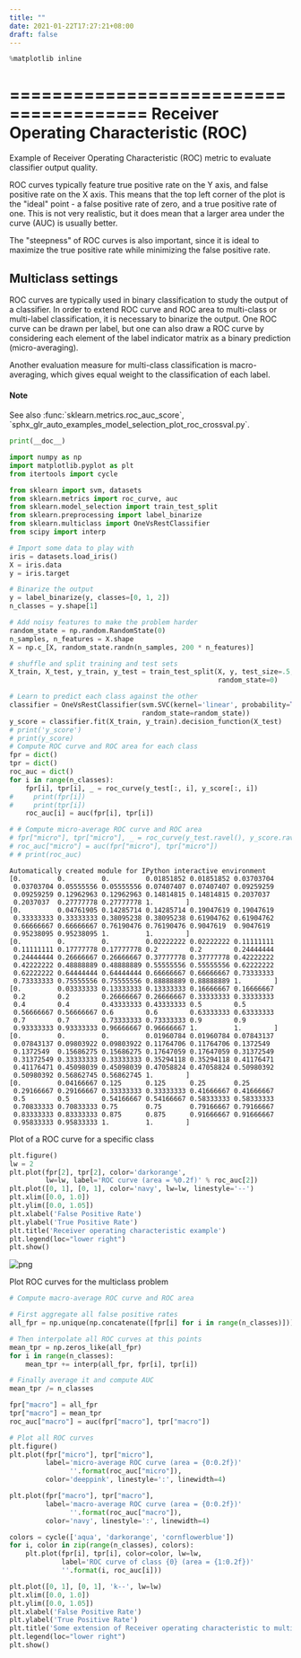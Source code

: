 ```yaml
---
title: ""
date: 2021-01-22T17:27:21+08:00
draft: false
---
```

```python
%matplotlib inline
```


=======================================
Receiver Operating Characteristic (ROC)
=======================================

Example of Receiver Operating Characteristic (ROC) metric to evaluate
classifier output quality.

ROC curves typically feature true positive rate on the Y axis, and false
positive rate on the X axis. This means that the top left corner of the plot is
the "ideal" point - a false positive rate of zero, and a true positive rate of
one. This is not very realistic, but it does mean that a larger area under the
curve (AUC) is usually better.

The "steepness" of ROC curves is also important, since it is ideal to maximize
the true positive rate while minimizing the false positive rate.

Multiclass settings
-------------------

ROC curves are typically used in binary classification to study the output of
a classifier. In order to extend ROC curve and ROC area to multi-class
or multi-label classification, it is necessary to binarize the output. One ROC
curve can be drawn per label, but one can also draw a ROC curve by considering
each element of the label indicator matrix as a binary prediction
(micro-averaging).

Another evaluation measure for multi-class classification is
macro-averaging, which gives equal weight to the classification of each
label.

<div class="alert alert-info"><h4>Note</h4><p>See also :func:`sklearn.metrics.roc_auc_score`,
             `sphx_glr_auto_examples_model_selection_plot_roc_crossval.py`.</p></div>





```python
print(__doc__)

import numpy as np
import matplotlib.pyplot as plt
from itertools import cycle

from sklearn import svm, datasets
from sklearn.metrics import roc_curve, auc
from sklearn.model_selection import train_test_split
from sklearn.preprocessing import label_binarize
from sklearn.multiclass import OneVsRestClassifier
from scipy import interp

# Import some data to play with
iris = datasets.load_iris()
X = iris.data
y = iris.target

# Binarize the output
y = label_binarize(y, classes=[0, 1, 2])
n_classes = y.shape[1]

# Add noisy features to make the problem harder
random_state = np.random.RandomState(0)
n_samples, n_features = X.shape
X = np.c_[X, random_state.randn(n_samples, 200 * n_features)]

# shuffle and split training and test sets
X_train, X_test, y_train, y_test = train_test_split(X, y, test_size=.5,
                                                    random_state=0)

# Learn to predict each class against the other
classifier = OneVsRestClassifier(svm.SVC(kernel='linear', probability=True,
                                 random_state=random_state))
y_score = classifier.fit(X_train, y_train).decision_function(X_test)
# print('y_score')
# print(y_score)
# Compute ROC curve and ROC area for each class
fpr = dict()
tpr = dict()
roc_auc = dict()
for i in range(n_classes):
    fpr[i], tpr[i], _ = roc_curve(y_test[:, i], y_score[:, i])
#     print(fpr[i])
#     print(tpr[i])
    roc_auc[i] = auc(fpr[i], tpr[i])

# # Compute micro-average ROC curve and ROC area
# fpr["micro"], tpr["micro"], _ = roc_curve(y_test.ravel(), y_score.ravel())
# roc_auc["micro"] = auc(fpr["micro"], tpr["micro"])
# # print(roc_auc)
```

    Automatically created module for IPython interactive environment
    [0.         0.         0.         0.01851852 0.01851852 0.03703704
     0.03703704 0.05555556 0.05555556 0.07407407 0.07407407 0.09259259
     0.09259259 0.12962963 0.12962963 0.14814815 0.14814815 0.2037037
     0.2037037  0.27777778 0.27777778 1.        ]
    [0.         0.04761905 0.14285714 0.14285714 0.19047619 0.19047619
     0.33333333 0.33333333 0.38095238 0.38095238 0.61904762 0.61904762
     0.66666667 0.66666667 0.76190476 0.76190476 0.9047619  0.9047619
     0.95238095 0.95238095 1.         1.        ]
    [0.         0.         0.         0.02222222 0.02222222 0.11111111
     0.11111111 0.17777778 0.17777778 0.2        0.2        0.24444444
     0.24444444 0.26666667 0.26666667 0.37777778 0.37777778 0.42222222
     0.42222222 0.48888889 0.48888889 0.55555556 0.55555556 0.62222222
     0.62222222 0.64444444 0.64444444 0.66666667 0.66666667 0.73333333
     0.73333333 0.75555556 0.75555556 0.88888889 0.88888889 1.        ]
    [0.         0.03333333 0.13333333 0.13333333 0.16666667 0.16666667
     0.2        0.2        0.26666667 0.26666667 0.33333333 0.33333333
     0.4        0.4        0.43333333 0.43333333 0.5        0.5
     0.56666667 0.56666667 0.6        0.6        0.63333333 0.63333333
     0.7        0.7        0.73333333 0.73333333 0.9        0.9
     0.93333333 0.93333333 0.96666667 0.96666667 1.         1.        ]
    [0.         0.         0.         0.01960784 0.01960784 0.07843137
     0.07843137 0.09803922 0.09803922 0.11764706 0.11764706 0.1372549
     0.1372549  0.15686275 0.15686275 0.17647059 0.17647059 0.31372549
     0.31372549 0.33333333 0.33333333 0.35294118 0.35294118 0.41176471
     0.41176471 0.45098039 0.45098039 0.47058824 0.47058824 0.50980392
     0.50980392 0.56862745 0.56862745 1.        ]
    [0.         0.04166667 0.125      0.125      0.25       0.25
     0.29166667 0.29166667 0.33333333 0.33333333 0.41666667 0.41666667
     0.5        0.5        0.54166667 0.54166667 0.58333333 0.58333333
     0.70833333 0.70833333 0.75       0.75       0.79166667 0.79166667
     0.83333333 0.83333333 0.875      0.875      0.91666667 0.91666667
     0.95833333 0.95833333 1.         1.        ]


Plot of a ROC curve for a specific class




```python
plt.figure()
lw = 2
plt.plot(fpr[2], tpr[2], color='darkorange',
         lw=lw, label='ROC curve (area = %0.2f)' % roc_auc[2])
plt.plot([0, 1], [0, 1], color='navy', lw=lw, linestyle='--')
plt.xlim([0.0, 1.0])
plt.ylim([0.0, 1.05])
plt.xlabel('False Positive Rate')
plt.ylabel('True Positive Rate')
plt.title('Receiver operating characteristic example')
plt.legend(loc="lower right")
plt.show()
```


    
![png](plot_roc_files/plot_roc_4_0.png)
    


Plot ROC curves for the multiclass problem




```python
# Compute macro-average ROC curve and ROC area

# First aggregate all false positive rates
all_fpr = np.unique(np.concatenate([fpr[i] for i in range(n_classes)]))

# Then interpolate all ROC curves at this points
mean_tpr = np.zeros_like(all_fpr)
for i in range(n_classes):
    mean_tpr += interp(all_fpr, fpr[i], tpr[i])

# Finally average it and compute AUC
mean_tpr /= n_classes

fpr["macro"] = all_fpr
tpr["macro"] = mean_tpr
roc_auc["macro"] = auc(fpr["macro"], tpr["macro"])

# Plot all ROC curves
plt.figure()
plt.plot(fpr["micro"], tpr["micro"],
         label='micro-average ROC curve (area = {0:0.2f})'
               ''.format(roc_auc["micro"]),
         color='deeppink', linestyle=':', linewidth=4)

plt.plot(fpr["macro"], tpr["macro"],
         label='macro-average ROC curve (area = {0:0.2f})'
               ''.format(roc_auc["macro"]),
         color='navy', linestyle=':', linewidth=4)

colors = cycle(['aqua', 'darkorange', 'cornflowerblue'])
for i, color in zip(range(n_classes), colors):
    plt.plot(fpr[i], tpr[i], color=color, lw=lw,
             label='ROC curve of class {0} (area = {1:0.2f})'
             ''.format(i, roc_auc[i]))

plt.plot([0, 1], [0, 1], 'k--', lw=lw)
plt.xlim([0.0, 1.0])
plt.ylim([0.0, 1.05])
plt.xlabel('False Positive Rate')
plt.ylabel('True Positive Rate')
plt.title('Some extension of Receiver operating characteristic to multi-class')
plt.legend(loc="lower right")
plt.show()
```
